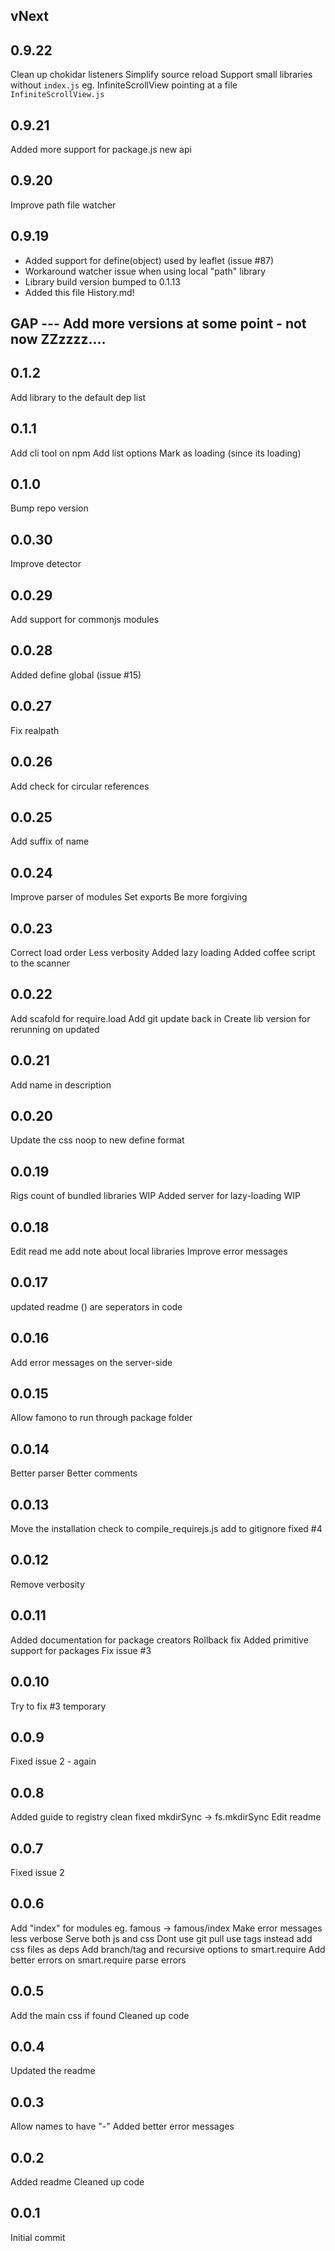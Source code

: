 ## vNext
## 0.9.22
Clean up chokidar listeners
Simplify source reload
Support small libraries without `index.js` eg. InfiniteScrollView pointing at a file `InfiniteScrollView.js`

## 0.9.21
Added more support for package.js new api

## 0.9.20
Improve path file watcher

## 0.9.19
* Added support for define(object) used by leaflet (issue #87)
* Workaround watcher issue when using local "path" library
* Library build version bumped to 0.1.13
* Added this file History.md!

## GAP --- Add more versions at some point - not now ZZzzzz....

## 0.1.2
Add library to the default dep list

## 0.1.1
Add cli tool on npm
Add list options
Mark as loading (since its loading)

## 0.1.0
Bump repo version

## 0.0.30
Improve detector

## 0.0.29
Add support for commonjs modules

## 0.0.28
Added define global (issue #15)

## 0.0.27
Fix realpath

## 0.0.26
Add check for circular references

## 0.0.25
Add suffix of name

## 0.0.24
Improve parser of modules
Set exports
Be more forgiving

## 0.0.23
Correct load order
Less verbosity
Added lazy loading
Added coffee script to the scanner

## 0.0.22
Add scafold for require.load
Add git update back in
Create lib version for rerunning on updated

## 0.0.21
Add name in description

## 0.0.20
Update the css noop to new define format

## 0.0.19
Rigs count of bundled libraries WIP
Added server for lazy-loading WIP

## 0.0.18
Edit read me add note about local libraries
Improve error messages

## 0.0.17
updated readme
() are seperators in code

## 0.0.16
Add error messages on the server-side

## 0.0.15
Allow famono to run through package folder

## 0.0.14
Better parser
Better comments

## 0.0.13
Move the installation check to compile_requirejs.js
add to gitignore fixed #4

## 0.0.12
Remove verbosity

## 0.0.11
Added documentation for package creators
Rollback fix
Added primitive support for packages
Fix issue #3

## 0.0.10
Try to fix #3 temporary

## 0.0.9
Fixed issue 2 - again

## 0.0.8
Added guide to registry clean
fixed mkdirSync -> fs.mkdirSync
Edit readme

## 0.0.7
Fixed issue 2

## 0.0.6
Add "index" for modules eg. famous -> famous/index
Make error messages less verbose
Serve both js and css
Dont use git pull use tags instead
add css files as deps
Add branch/tag and recursive options to smart.require
Add better errors on smart.require parse errors

## 0.0.5
Add the main css if found
Cleaned up code

## 0.0.4
Updated the readme

## 0.0.3
Allow names to have "-"
Added better error messages

## 0.0.2
Added readme
Cleaned up code

## 0.0.1
Initial commit